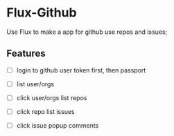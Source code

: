 Flux-Github
===========
 Use Flux to make a app for github use repos and issues;
## Features ##
- [ ] login to github user token first, then passport
- [ ] list user/orgs
- [ ] click user/orgs list repos
- [ ] click repo list issues
- [ ] click issue popup comments


